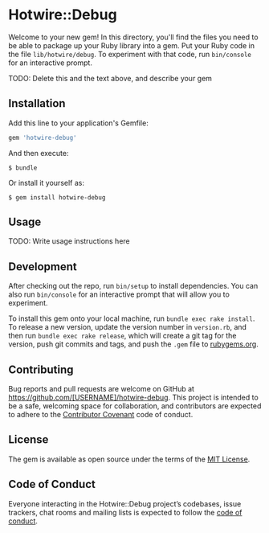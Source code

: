 # Hotwire::Debug

Welcome to your new gem! In this directory, you'll find the files you need to be able to package up your Ruby library into a gem. Put your Ruby code in the file `lib/hotwire/debug`. To experiment with that code, run `bin/console` for an interactive prompt.

TODO: Delete this and the text above, and describe your gem

## Installation

Add this line to your application's Gemfile:

```ruby
gem 'hotwire-debug'
```

And then execute:

    $ bundle

Or install it yourself as:

    $ gem install hotwire-debug

## Usage

TODO: Write usage instructions here

## Development

After checking out the repo, run `bin/setup` to install dependencies. You can also run `bin/console` for an interactive prompt that will allow you to experiment.

To install this gem onto your local machine, run `bundle exec rake install`. To release a new version, update the version number in `version.rb`, and then run `bundle exec rake release`, which will create a git tag for the version, push git commits and tags, and push the `.gem` file to [rubygems.org](https://rubygems.org).

## Contributing

Bug reports and pull requests are welcome on GitHub at https://github.com/[USERNAME]/hotwire-debug. This project is intended to be a safe, welcoming space for collaboration, and contributors are expected to adhere to the [Contributor Covenant](http://contributor-covenant.org) code of conduct.

## License

The gem is available as open source under the terms of the [MIT License](https://opensource.org/licenses/MIT).

## Code of Conduct

Everyone interacting in the Hotwire::Debug project’s codebases, issue trackers, chat rooms and mailing lists is expected to follow the [code of conduct](https://github.com/[USERNAME]/hotwire-debug/blob/master/CODE_OF_CONDUCT.md).
